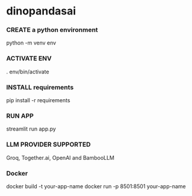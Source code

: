 # dinopandasai

### CREATE a python environment
python -m venv env

### ACTIVATE ENV

. env/bin/activate

### INSTALL requirements
pip install -r requirements

### RUN APP
streamlit run app.py

### LLM PROVIDER SUPPORTED 
Groq, Together.ai, OpenAI and BambooLLM

### Docker
docker build -t your-app-name
docker run -p 8501:8501 your-app-name
